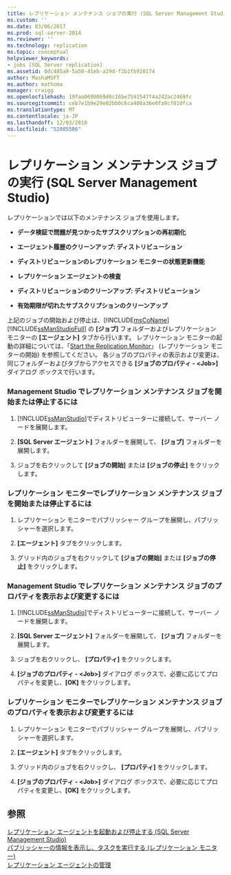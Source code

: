 ```yaml
---
title: レプリケーション メンテナンス ジョブの実行 (SQL Server Management Studio) | Microsoft Docs
ms.custom: ''
ms.date: 03/06/2017
ms.prod: sql-server-2014
ms.reviewer: ''
ms.technology: replication
ms.topic: conceptual
helpviewer_keywords:
- jobs [SQL Server replication]
ms.assetid: 0dc485a0-5a50-41eb-a29d-f2b2fb920174
author: MashaMSFT
ms.author: mathoma
manager: craigg
ms.openlocfilehash: 19faa0690069d6c16be7591547f4a242ac2469fc
ms.sourcegitcommit: ceb7e1b9e29e02bb0c6ca400a36e0fa9cf010fca
ms.translationtype: MT
ms.contentlocale: ja-JP
ms.lasthandoff: 12/03/2018
ms.locfileid: "52805586"
---
```

# <a name="run-replication-maintenance-jobs-sql-server-management-studio"></a>レプリケーション メンテナンス ジョブの実行 (SQL Server Management Studio)
  レプリケーションでは以下のメンテナンス ジョブを使用します。  
  
-   **データ検証で問題が見つかったサブスクリプションの再初期化**  
  
-   **エージェント履歴のクリーンアップ: ディストリビューション**  
  
-   **ディストリビューションのレプリケーション モニターの状態更新機能**  
  
-   **レプリケーション エージェントの検査**  
  
-   **ディストリビューションのクリーンアップ: ディストリビューション**  
  
-   **有効期限が切れたサブスクリプションのクリーンアップ**  
  
 上記のジョブの開始および停止は、[!INCLUDE[msCoName](../../../includes/msconame-md.md)] [!INCLUDE[ssManStudioFull](../../../includes/ssmanstudiofull-md.md)] の **[ジョブ]** フォルダーおよびレプリケーション モニターの **[エージェント]** タブから行います。 レプリケーション モニターの起動の詳細については、「[Start the Replication Monitor](../monitor/start-the-replication-monitor.md)」 (レプリケーション モニターの開始) を参照してください。 各ジョブのプロパティの表示および変更は、同じフォルダーおよびタブからアクセスできる **[ジョブのプロパティ - \<Job>]** ダイアログ ボックスで行います。  
  
### <a name="to-start-or-stop-a-replication-maintenance-job-in-management-studio"></a>Management Studio でレプリケーション メンテナンス ジョブを開始または停止するには  
  
1.  [!INCLUDE[ssManStudio](../../../includes/ssmanstudio-md.md)]でディストリビューターに接続して、サーバー ノードを展開します。  
  
2.  **[SQL Server エージェント]** フォルダーを展開して、 **[ジョブ]** フォルダーを展開します。  
  
3.  ジョブを右クリックして **[ジョブの開始]** または **[ジョブの停止]** をクリックします。  
  
### <a name="to-start-or-stop-a-replication-maintenance-job-in-replication-monitor"></a>レプリケーション モニターでレプリケーション メンテナンス ジョブを開始または停止するには  
  
1.  レプリケーション モニターでパブリッシャー グループを展開し、パブリッシャーを選択します。  
  
2.  **[エージェント]** タブをクリックします。  
  
3.  グリッド内のジョブを右クリックして **[ジョブの開始]** または **[ジョブの停止]** をクリックします。  
  
### <a name="to-view-and-modify-properties-for-a-replication-maintenance-job-in-management-studio"></a>Management Studio でレプリケーション メンテナンス ジョブのプロパティを表示および変更するには  
  
1.  [!INCLUDE[ssManStudio](../../../includes/ssmanstudio-md.md)]でディストリビューターに接続して、サーバー ノードを展開します。  
  
2.  **[SQL Server エージェント]** フォルダーを展開して、 **[ジョブ]** フォルダーを展開します。  
  
3.  ジョブを右クリックし、 **[プロパティ]** をクリックします。  
  
4.  **[ジョブのプロパティ - \<Job>]** ダイアログ ボックスで、必要に応じてプロパティを変更し、**[OK]** をクリックします。  
  
### <a name="to-view-and-modify-properties-for-a-replication-maintenance-job-in-replication-monitor"></a>レプリケーション モニターでレプリケーション メンテナンス ジョブのプロパティを表示および変更するには  
  
1.  レプリケーション モニターでパブリッシャー グループを展開し、パブリッシャーを選択します。  
  
2.  **[エージェント]** タブをクリックします。  
  
3.  グリッド内のジョブを右クリックし、 **[プロパティ]** をクリックします。  
  
4.  **[ジョブのプロパティ - \<Job>]** ダイアログ ボックスで、必要に応じてプロパティを変更し、**[OK]** をクリックします。  
  
## <a name="see-also"></a>参照  
 [レプリケーション エージェントを起動および停止する &#40;SQL Server Management Studio&#41;](../agents/start-and-stop-a-replication-agent-sql-server-management-studio.md)   
 [パブリッシャーの情報を表示し、タスクを実行する &#40;レプリケーション モニター&#41;](../monitor/view-information-and-perform-tasks-for-a-publisher-replication-monitor.md)   
 [レプリケーション エージェントの管理](../agents/replication-agent-administration.md)  
  
  
